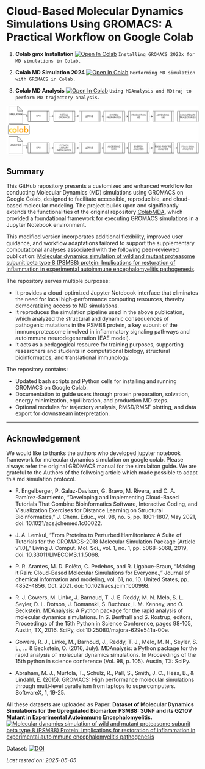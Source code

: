 
# Cloud-Based Molecular Dynamics Simulations Using GROMACS: A Practical Workflow on Google Colab

1.  **Colab gmx Installation** [![Open In Colab](https://colab.research.google.com/assets/colab-badge.svg)](https://colab.research.google.com/github/paulshamrat/ColabMDA/blob/main/notebooks/04-colab-gmx-install.ipynb) ``` Installing GROMACS 2023x for MD simulations in Colab. ``` 

2.  **Colab MD Simulation 2024** [![Open In Colab](https://colab.research.google.com/assets/colab-badge.svg)](https://colab.research.google.com/github/paulshamrat/ColabMDA/blob/main/notebooks/05-colabmd-simulation-2024.ipynb) ``` Performing MD simulation with GROMACS in Colab. ``` 

03. **Colab MD Analysis** [![Open In Colab](https://colab.research.google.com/assets/colab-badge.svg)](https://colab.research.google.com/github/paulshamrat/ColabMDA/blob/main/notebooks/03-colabmd-analysis.ipynb) ``` Using MDAnalysis and MDtraj to perform MD trajectory analysis. ```

![](https://github.com/bigbiolab/ColabMDS/blob/main/images/flowchart.png)


## Summary
This GitHub repository presents a customized and enhanced workflow for conducting Molecular Dynamics (MD) simulations using GROMACS on Google Colab, designed to facilitate accessible, reproducible, and cloud-based molecular modeling. The project builds upon and significantly extends the functionalities of the original repository [ColabMDA](https://github.com/paulshamrat/ColabMDA), which provided a foundational framework for executing GROMACS simulations in a Jupyter Notebook environment.

This modified version incorporates additional flexibility, improved user guidance, and workflow adaptations tailored to support the supplementary computational analyses associated with the following peer-reviewed publication: [Molecular dynamics simulation of wild and mutant proteasome subunit beta type 8 (PSMB8) protein: Implications for restoration of inflammation in experimental autoimmune encephalomyelitis pathogenesis](https://www.sciencedirect.com/science/article/pii/S2405844024171976).

The repository serves multiple purposes:
- It provides a cloud-optimized Jupyter Notebook interface that eliminates the need for local high-performance computing resources, thereby democratizing access to MD simulations.
- It reproduces the simulation pipeline used in the above publication, which analyzed the structural and dynamic consequences of pathogenic mutations in the PSMB8 protein, a key subunit of the immunoproteasome involved in inflammatory signaling pathways and autoimmune neurodegeneration (EAE model).
- It acts as a pedagogical resource for training purposes, supporting researchers and students in computational biology, structural bioinformatics, and translational immunology.

The repository contains:
- Updated bash scripts and Python cells for installing and running GROMACS on Google Colab.
- Documentation to guide users through protein preparation, solvation, energy minimization, equilibration, and production MD steps.
- Optional modules for trajectory analysis, RMSD/RMSF plotting, and data export for downstream interpretation.


---

## Acknowledgement

We would like to thanks the authors who developed jupyter notebook framework for molecular dynamics simulation on google colab. Please always refer the original GROMACS manual for the simulaiton guide. We are grateful to the Authors of the follwoing article which made possible to adapt this md simulation protocol.

- F. Engelberger, P. Galaz-Davison, G. Bravo, M. Rivera, and C. A. Ramírez-Sarmiento, “Developing and Implementing Cloud-Based Tutorials That Combine Bioinformatics Software, Interactive Coding, and Visualization Exercises for Distance Learning on Structural Bioinformatics,” J. Chem. Educ., vol. 98, no. 5, pp. 1801–1807, May 2021, doi: 10.1021/acs.jchemed.1c00022.

- J. A. Lemkul, “From Proteins to Perturbed Hamiltonians: A Suite of Tutorials for the GROMACS-2018 Molecular Simulation Package [Article v1.0],” Living J. Comput. Mol. Sci., vol. 1, no. 1, pp. 5068–5068, 2019, doi: 10.33011/LIVECOMS.1.1.5068.

- P. R. Arantes, M. D. Polêto, C. Pedebos, and R. Ligabue-Braun, “Making it Rain: Cloud-Based Molecular Simulations for Everyone.,” Journal of chemical information and modeling, vol. 61, no. 10. United States, pp. 4852–4856, Oct. 2021. doi: 10.1021/acs.jcim.1c00998.

- R. J. Gowers, M. Linke, J. Barnoud, T. J. E. Reddy, M. N. Melo, S. L. Seyler, D. L. Dotson, J. Domanski, S. Buchoux, I. M. Kenney, and O. Beckstein. MDAnalysis: A Python package for the rapid analysis of molecular dynamics simulations. In S. Benthall and S. Rostrup, editors, Proceedings of the 15th Python in Science Conference, pages 98-105, Austin, TX, 2016. SciPy, doi:10.25080/majora-629e541a-00e.

- Gowers, R. J., Linke, M., Barnoud, J., Reddy, T. J., Melo, M. N., Seyler, S. L., ... & Beckstein, O. (2016, July). MDAnalysis: a Python package for the rapid analysis of molecular dynamics simulations. In Proceedings of the 15th python in science conference (Vol. 98, p. 105). Austin, TX: SciPy.

- Abraham, M. J., Murtola, T., Schulz, R., Páll, S., Smith, J. C., Hess, B., & Lindahl, E. (2015). GROMACS: High performance molecular simulations through multi-level parallelism from laptops to supercomputers. SoftwareX, 1, 19-25.


All these datasets are uploaded as 
Paper:
**Dataset of Molecular Dynamics Simulations for the Upregulated Biomarker PSMB8: 3UNF and its G210V Mutant in Experimental Autoimmune Encephalomyelitis.** 
[![Molecular dynamics simulation of wild and mutant proteasome subunit beta type 8 (PSMB8) Protein: Implications for restoration of inflammation in experimental autoimmune encephalomyelitis pathogenesis](https://zenodo.org/badge/DOI/10.5281/zenodo.8070983.svg)](https://www.sciencedirect.com/science/article/pii/S2405844024171976?via%3Dihub)

Dataset:
[![DOI](https://zenodo.org/badge/DOI/10.5281/zenodo.8070983.svg)](https://zenodo.org/records/8157201)

*Last tested on: 2025-05-05*
